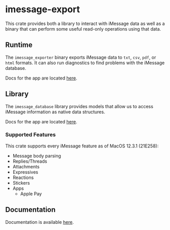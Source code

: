 # imessage-export

This crate provides both a library to interact with iMessage data as well as a binary that can perform some useful read-only operations using that data.

## Runtime

The `imessage_exporter` binary exports iMessage data to `txt`, `csv`, `pdf`, or `html` formats. It can also run diagnostics to find problems with the iMessage database.

Docs for the app are located [here](/docs/binary/).

## Library

The `imessage_database` library provides models that allow us to access iMessage information as native data structures.

Docs for the app are located [here](/docs/app/).

### Supported Features

This crate supports every iMessage feature as of MacOS 12.3.1 (21E258):

- Message body parsing
- Replies/Threads
- Attachments
- Expressives
- Reactions
- Stickers
- Apps
  - Apple Pay

## Documentation

Documentation is available [here](/docs/).
